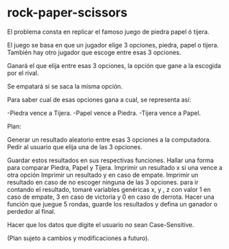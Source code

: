 # rock-paper-scissors

El problema consta en replicar el famoso juego de piedra papel ó
tijera.

El juego se basa en que un jugador elige 3 opciones, piedra,
papel o tijera. También hay otro jugador que escoge entre esas 3
opciones.

Ganará el que elija entre esas 3 opciones, la opción que gane a la
escogida por el rival.

Se empatará si se saca la misma opción.

Para saber cual de esas opciones gana a cual, se representa así: 

-Piedra vence a Tijera.
-Papel vence a Piedra.
-Tijera vence a Papel.

Plan:

Generar un resultado aleatorio entre esas 3 opciones a la computadora.
Pedir al usuario que elija una de las 3 opciones.

Guardar estos resultados en sus respectivas funciones.
Hallar una forma para comparar Piedra, Papel y Tijera.
Imprimir un resultado x si una vence a otra opción
Imprimir un resultado y en caso de empate.
Imprimir un resultado en caso de no escoger ninguna de las 3 opciones.
para ir contando el resultado, tomaré variables genéricas x, y , z con valor
1 en caso de empate, 3 en caso de victoria y 0 en caso de derrota.
Hacer una función que juegue 5 rondas, guarde los resultados y defina
un ganador o perdedor al final.


Hacer que los datos que dígite el usuario no sean Case-Sensitive.

(Plan sujeto a cambios y modificaciones a futuro).

